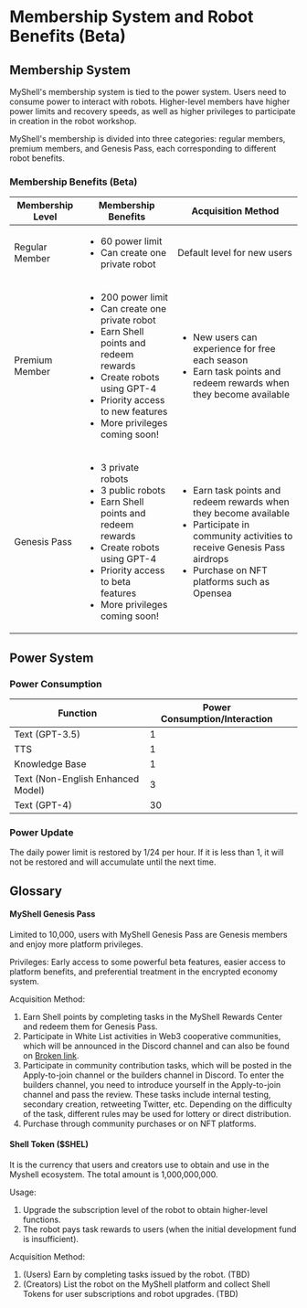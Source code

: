 # Membership System and Robot Benefits (Beta)

## Membership System

MyShell's membership system is tied to the power system. Users need to consume power to interact with robots. Higher-level members have higher power limits and recovery speeds, as well as higher privileges to participate in creation in the robot workshop.

MyShell's membership is divided into three categories: regular members, premium members, and Genesis Pass, each corresponding to different robot benefits.

### Membership Benefits (Beta)

| Membership Level | Membership Benefits                                                                                                               | Acquisition Method                                                                             |
| ---------------- | -------------------------------------------------------------------------------------------------------------------------------- | --------------------------------------------------------------------------------------------- |
| Regular Member   | <ul><li>60 power limit</li><li>Can create one private robot</li></ul>                                                             | Default level for new users                                                                     |
| Premium Member   | <ul><li>200 power limit</li><li>Can create one private robot</li><li>Earn Shell points and redeem rewards</li><li>Create robots using GPT-4</li><li>Priority access to new features</li><li>More privileges coming soon!</li></ul> | <ul><li>New users can experience for free each season</li><li>Earn task points and redeem rewards when they become available</li></ul> |
| Genesis Pass     | <ul><li>3 private robots</li><li>3 public robots</li><li>Earn Shell points and redeem rewards</li><li>Create robots using GPT-4</li><li>Priority access to beta features</li><li>More privileges coming soon!</li></ul> | <ul><li>Earn task points and redeem rewards when they become available</li><li>Participate in community activities to receive Genesis Pass airdrops</li><li>Purchase on NFT platforms such as Opensea</li></ul> |

## Power System

### Power Consumption

<table><thead><tr><th>Function</th><th>Power Consumption/Interaction</th><th data-hidden></th></tr></thead><tbody><tr><td>Text (GPT-3.5)</td><td>1</td><td></td></tr><tr><td>TTS</td><td>1</td><td></td></tr><tr><td>Knowledge Base</td><td>1</td><td></td></tr><tr><td>Text (Non-English Enhanced Model)</td><td>3</td><td></td></tr><tr><td>Text (GPT-4)</td><td>30</td><td></td></tr></tbody></table>

### Power Update

The daily power limit is restored by 1/24 per hour. If it is less than 1, it will not be restored and will accumulate until the next time.

## Glossary

#### MyShell Genesis Pass

Limited to 10,000, users with MyShell Genesis Pass are Genesis members and enjoy more platform privileges.

Privileges: Early access to some powerful beta features, easier access to platform benefits, and preferential treatment in the encrypted economy system.

Acquisition Method:

1. Earn Shell points by completing tasks in the MyShell Rewards Center and redeem them for Genesis Pass.
2. Participate in White List activities in Web3 cooperative communities, which will be announced in the Discord channel and can also be found on [Broken link](broken-reference "mention").
3. Participate in community contribution tasks, which will be posted in the Apply-to-join channel or the builders channel in Discord. To enter the builders channel, you need to introduce yourself in the Apply-to-join channel and pass the review. These tasks include internal testing, secondary creation, retweeting Twitter, etc. Depending on the difficulty of the task, different rules may be used for lottery or direct distribution.
4. Purchase through community purchases or on NFT platforms.

#### Shell Token ($SHEL)

It is the currency that users and creators use to obtain and use in the Myshell ecosystem. The total amount is 1,000,000,000.

Usage:

1. Upgrade the subscription level of the robot to obtain higher-level functions.
2. The robot pays task rewards to users (when the initial development fund is insufficient).

Acquisition Method:

1. (Users) Earn by completing tasks issued by the robot. (TBD)
2. (Creators) List the robot on the MyShell platform and collect Shell Tokens for user subscriptions and robot upgrades. (TBD)